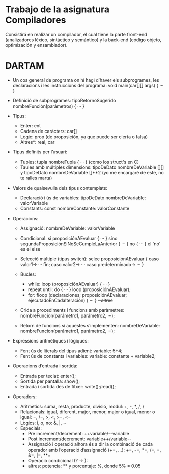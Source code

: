 # Trabajo de la asignatura Compiladores

Consistirá en realizar un compilador, el cual tiene la parte front-end (analizadores léxico, sintáctico y semántico) y la back-end (código objeto, optimización y ensamblador).

# DARTAM

- Un cos general de programa on hi hagi d’haver els subprogrames, les declaracions i les instruccions del programa:       void main(car[][] args) { ··· }
- Definició de subprogrames:      tipoRetornoSugerido nombreFunción(parámetros) { ··· }

- Tipus:

  - Enter:      ent
  - Cadena de caràcters:      car[]
  - Lògic:      prop (de proposición, ya que puede ser cierta o falsa)
  - Altres*:      real, car

- Tipus definits per l’usuari:

  - Tuples:      tupla nombreTupla { ··· } (como los struct's en C)
  - Taules amb múltiples dimensions:      tipoDeDato nombreDeVariable [][]        y      tipoDeDato nombreDeVariable []**2 (yo me encargaré de este, no te ralles marta)

- Valors de qualsevulla dels tipus contemplats:

  - Declaració i ús de variables:      tipoDeDato nombreDeVariable: valorVariable
  - Constants:      const nombreConstante: valorConstante

- Operacions:

  - Assignació:      nombreDeVariable: valorVariable
  - Condicional:      si proposiciónAEvaluar { ··· } sino segundaProposiciónSiNoSeCumpleLaAnterior { ··· } no { ··· }      el 'no' es el else
  - Selecció múltiple (tipus switch):      selec proposiciónAEvaluar { caso valor1-> ··· fin; caso valor2-> ··· caso predeterminado-> ··· }
  - Bucles:

    - while:      loop (proposiciónAEvaluar) { ··· }
    - repeat until:      do { ··· } loop (proposiciónAEvaluar);
    - for:      floop (declaraciones; proposiciónAEvaluar; ejecutadoEnCadaIteración) { ··· }
    ~~- altres~~
  - Crida a procediments i funcions amb paràmetres:      nombreFuncion(parámetro1, parámetro2, ···);

  - Retorn de funcions si aquestes s’implementen:      nombreDeVariable: nombreFuncion(parámetro1, parámetro2, ···);

- Expressions aritmètiques i lògiques:

  - Fent ús de literals del tipus adient:      variable: 5+4;
  - Fent ús de constants i variables:      variable: constante + variable2;

- Operacions d’entrada i sortida:

  - Entrada per teclat:      enter();
  - Sortida per pantalla:      show();
  - Entrada i sortida des de fitxer:      write();/read();

- Operadors:

  - Aritmètics: suma, resta, producte, divisió, mòdul:      +, -, *, /, \
  - Relacionals: igual, diferent, major, menor, major o igual, menor o igual:      =, /=, >, <, >=, <=
  - Lògics: i, o, no:      &, |, ¬
  - Especials:
    - Pre increment/decrement:      ++variable/--variable
    - Post increment/decrement:      variable++/variable--
    - Assignació i operació alhora és a dir la combinació de cada operador amb l’operació d’assignació (+=, ...):      +=, -=, *=, /=, \=, &=, |=, **=
    - Operació condicional (? -> ):
    - altres:      potencia: ** y porcentaje: %, donde 5% = 0.05

